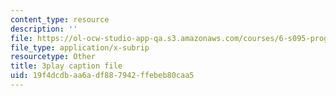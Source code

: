 ```yaml
---
content_type: resource
description: ''
file: https://ol-ocw-studio-app-qa.s3.amazonaws.com/courses/6-s095-programming-for-the-puzzled-january-iap-2018/19f4dcdbaa6adf887942ffebeb80caa5_a1RaIqkdG0c.srt
file_type: application/x-subrip
resourcetype: Other
title: 3play caption file
uid: 19f4dcdb-aa6a-df88-7942-ffebeb80caa5
---
```

